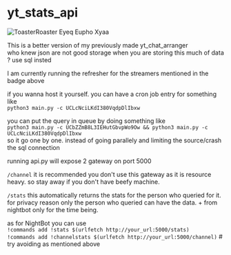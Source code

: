 # yt_stats_api
![ToasterRoaster Eyeq Eupho Xyaa](https://cronitor.io/badges/2AOCSO/production/1I2dyvqRJwTPnHEX-cdldqeYGZA.svg)

This is a better version of my previously made yt_chat_arranger </br>
who knew json are not good storage when you are storing this much of data ? 
use sql insted

I am currently running the refresher for the streamers mentioned in the badge above

if you wanna host it yourself. you can 
have a cron job entry for something like </br>
`python3 main.py -c UCLcNciLKdI380VqdpDlIbxw` </br>


you can put the query in queue by doing something like</br> `python3 main.py -c UCbZZmB8L3IEHutGbvpWo9Ow && python3 main.py -c UCLcNciLKdI380VqdpDlIbxw` </br>
so it go one by one. instead of going parallely and limiting the source/crash the sql connection

running api.py will expose 2 gateway on port 5000 </br>

`/channel` it is recommended you don't use this gateway as it is resource heavy. so stay away if you don't have beefy machine.</br>

`/stats` this automatically returns the stats for the person who queried for it. for privacy reason only the person who queried can have the data. + from nightbot only for the time being. 

as for NightBot 
you can use </br>`!commands add !stats $(urlfetch http://your_url:5000/stats)`
</br>`!commands add !channelstats $(urlfetch http://your_url:5000/channel)` # try avoiding as mentioned above

